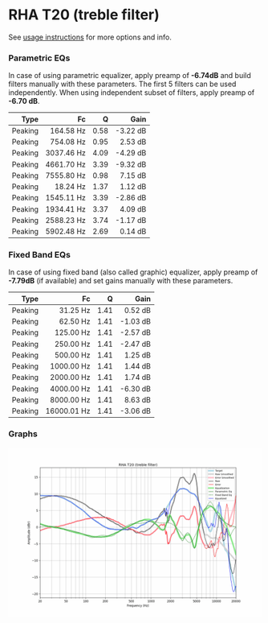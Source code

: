 # RHA T20 (treble filter)
See [usage instructions](https://github.com/jaakkopasanen/AutoEq#usage) for more options and info.

### Parametric EQs
In case of using parametric equalizer, apply preamp of **-6.74dB** and build filters manually
with these parameters. The first 5 filters can be used independently.
When using independent subset of filters, apply preamp of **-6.70 dB**.

| Type    | Fc         |    Q | Gain     |
|--------:|-----------:|-----:|---------:|
| Peaking | 164.58 Hz  | 0.58 | -3.22 dB |
| Peaking | 754.08 Hz  | 0.95 | 2.53 dB  |
| Peaking | 3037.46 Hz | 4.09 | -4.29 dB |
| Peaking | 4661.70 Hz | 3.39 | -9.32 dB |
| Peaking | 7555.80 Hz | 0.98 | 7.15 dB  |
| Peaking | 18.24 Hz   | 1.37 | 1.12 dB  |
| Peaking | 1545.11 Hz | 3.39 | -2.86 dB |
| Peaking | 1934.41 Hz | 3.37 | 4.09 dB  |
| Peaking | 2588.23 Hz | 3.74 | -1.17 dB |
| Peaking | 5902.48 Hz | 2.69 | 0.14 dB  |

### Fixed Band EQs
In case of using fixed band (also called graphic) equalizer, apply preamp of **-7.79dB**
(if available) and set gains manually with these parameters.

| Type    | Fc          |    Q | Gain     |
|--------:|------------:|-----:|---------:|
| Peaking | 31.25 Hz    | 1.41 | 0.52 dB  |
| Peaking | 62.50 Hz    | 1.41 | -1.03 dB |
| Peaking | 125.00 Hz   | 1.41 | -2.57 dB |
| Peaking | 250.00 Hz   | 1.41 | -2.47 dB |
| Peaking | 500.00 Hz   | 1.41 | 1.25 dB  |
| Peaking | 1000.00 Hz  | 1.41 | 1.44 dB  |
| Peaking | 2000.00 Hz  | 1.41 | 1.74 dB  |
| Peaking | 4000.00 Hz  | 1.41 | -6.30 dB |
| Peaking | 8000.00 Hz  | 1.41 | 8.63 dB  |
| Peaking | 16000.01 Hz | 1.41 | -3.06 dB |

### Graphs
![](./RHA%20T20%20(treble%20filter).png)